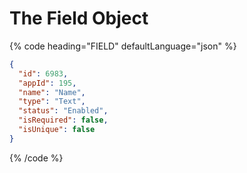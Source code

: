 # The Field Object

{% code heading="FIELD" defaultLanguage="json" %}

```json
{
  "id": 6983,
  "appId": 195,
  "name": "Name",
  "type": "Text",
  "status": "Enabled",
  "isRequired": false,
  "isUnique": false
}
```

{% /code %}
